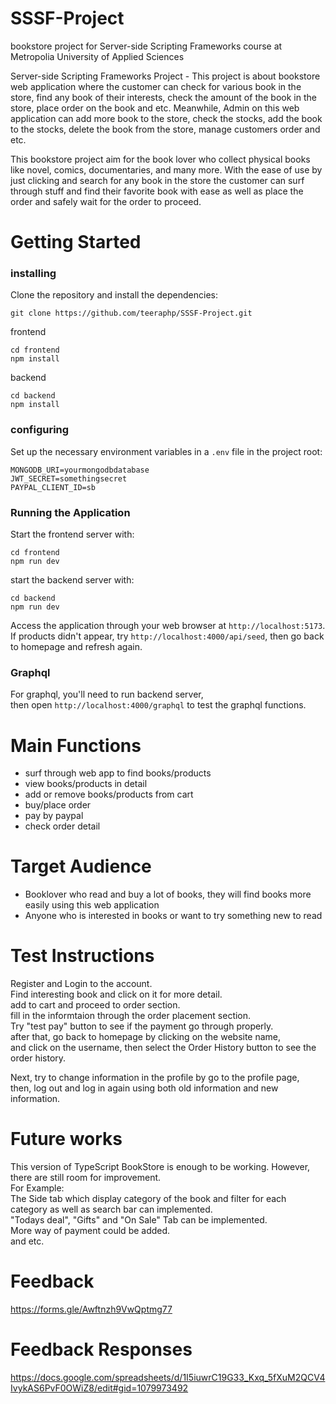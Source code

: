 # SSSF-Project

bookstore project for Server-side Scripting Frameworks course at Metropolia University of Applied Sciences

Server-side Scripting Frameworks Project - This project is about bookstore web application where the customer can check for various book in the store, find any book of their interests, check the amount of the book in the store, place order on the book and etc. Meanwhile, Admin on this web application can add more book to the store, check the stocks, add the book to the stocks, delete the book from the store, manage customers order and etc.

This bookstore project aim for the book lover who collect physical books like novel, comics, documentaries, and many more. With the ease of use by just clicking and search for any book in the store the customer can surf through stuff and find their favorite book with ease as well as place the order and safely wait for the order to proceed.

# Getting Started

### installing

Clone the repository and install the dependencies:</br>
```
git clone https://github.com/teeraphp/SSSF-Project.git
```

frontend</br>
```
cd frontend
npm install
```
backend
```
cd backend
npm install
```

### configuring

Set up the necessary environment variables in a ```.env``` file in the project root:
```
MONGODB_URI=yourmongodbdatabase
JWT_SECRET=somethingsecret
PAYPAL_CLIENT_ID=sb
```

### Running the Application

Start the frontend server with:
```
cd frontend
npm run dev
```

start the backend server with:
```
cd backend
npm run dev
```

Access the application through your web browser at ```http://localhost:5173```.</br>
If products didn't appear, try ```http://localhost:4000/api/seed```, then go back to homepage and refresh again.</br>

### Graphql

For graphql, you'll need to run backend server,</br> then open ```http://localhost:4000/graphql``` to test the graphql functions.

# Main Functions

- surf through web app to find books/products
- view books/products in detail
- add or remove books/products from cart
- buy/place order
- pay by paypal
- check order detail

# Target Audience

- Booklover who read and buy a lot of books, they will find books more easily using this web application
- Anyone who is interested in books or want to try something new to read

# Test Instructions

Register and Login to the account.</br>
Find interesting book and click on it for more detail.</br>
add to cart and proceed to order section.</br>
fill in the informtaion through the order placement section.</br>
Try "test pay" button to see if the payment go through properly.</br>
after that, go back to homepage by clicking on the website name,</br>
and click on the username, then select the Order History button to see the order history.</br>

Next, try to change information in the profile by go to the profile page,</br>
then, log out and log in again using both old information and new information.</br>

# Future works

This version of TypeScript BookStore is enough to be working. However, there are still room for improvement.</br> For Example:</br>The Side tab which display category of the book and filter for each category as well as search bar can implemented. </br>"Todays deal", "Gifts" and "On Sale" Tab can be implemented. </br>More way of payment could be added.</br> and etc.

# Feedback

https://forms.gle/Awftnzh9VwQptmg77

# Feedback Responses

https://docs.google.com/spreadsheets/d/1I5iuwrC19G33_Kxq_5fXuM2QCV4IvykAS6PvF0OWiZ8/edit#gid=1079973492
